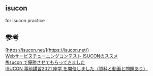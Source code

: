 ## isucon
for isucon practice


## 参考

[https://isucon.net/](https://isucon.net/)<br>
[Webサービスチューニングコンテスト ISUCONのススメ](https://www.amazon.co.jp/Web%E3%82%B5%E3%83%BC%E3%83%93%E3%82%B9%E3%83%81%E3%83%A5%E3%83%BC%E3%83%8B%E3%83%B3%E3%82%B0%E3%82%B3%E3%83%B3%E3%83%86%E3%82%B9%E3%83%88-ISUCON%E3%81%AE%E3%82%B9%E3%82%B9%E3%83%A1-%E6%8A%80%E8%A1%93%E3%81%AE%E6%B3%89%E3%82%B7%E3%83%AA%E3%83%BC%E3%82%BA%EF%BC%88NextPublishing%EF%BC%89-%E4%B8%8B%E7%94%B0-%E9%9B%84%E5%A4%A7/dp/4844379305)<br>
[#isucon で優勝させてもらってきました](https://songmu.jp/riji/archives/2011/08/isucon.html)<br>
[ISUCON 事前講習2021 座学 を開催しました（資料と動画と問題あり）](https://isucon.net/archives/55835733.html)<br>
